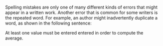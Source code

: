 Spelling mistakes are only one of many different kinds of errors that might appear in a written work. Another error that is common for some writers is the repeated word. For example, an author might inadvertently duplicate a word, as shown in the following sentence: 

At least one value must be entered
entered in order to compute the average.

